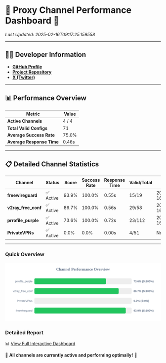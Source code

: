 # 🌟 Proxy Channel Performance Dashboard 🌟

_Last Updated: 2025-02-16T09:17:25.159558_

---

## 👩‍💻 Developer Information

- **[GitHub Profile](https://github.com/4n0nymou3)**  
- **[Project Repository](https://github.com/4n0nymou3/multi-proxy-config-fetcher)**  
- **[X (Twitter)](https://x.com/4n0nymou3)**  

---

## 📊 Performance Overview

| Metric                | Value       |
|-----------------------|-------------|
| **Active Channels**   | 4 / 4       |
| **Total Valid Configs** | 71          |
| **Average Success Rate** | 75.0%      |
| **Average Response Time** | 0.46s       |

---

## 📋 Detailed Channel Statistics

| Channel          | Status     | Score  | Success Rate | Response Time | Valid/Total | Last Success               |
|------------------|------------|--------|--------------|---------------|-------------|----------------------------|
| **freewireguard**  | ✅ Active  | 93.9%  | 100.0% | 0.55s         | 15/19       | 2025-02-16T09:17:25.157764 |
| **v2ray_free_conf**  | ✅ Active  | 86.7%  | 100.0% | 0.56s         | 29/58       | 2025-02-16T09:17:12.754656 |
| **prrofile_purple**  | ✅ Active  | 73.6%  | 100.0% | 0.72s         | 23/112       | 2025-02-16T09:17:12.162635 |
| **PrivateVPNs**  | ✅ Active  | 0.0%  | 0.0% | 0.00s         | 4/51       | None |

---

### Quick Overview
<div align="center">
  <a href="https://raw.githubusercontent.com/nullluser/NullRepo/refs/heads/main/assets/channel_stats_chart.svg">
    <img src="https://raw.githubusercontent.com/nullluser/NullRepo/refs/heads/main/assets/channel_stats_chart.svg" alt="Source Performance Statistics" width="800">
  </a>
</div>

### Detailed Report
📊 [View Full Interactive Dashboard](https://htmlpreview.github.io/?https://github.com/nullluser/NullRepo/blob/main/assets/performance_report.html)

🎉 **All channels are currently active and performing optimally!** 🎉
